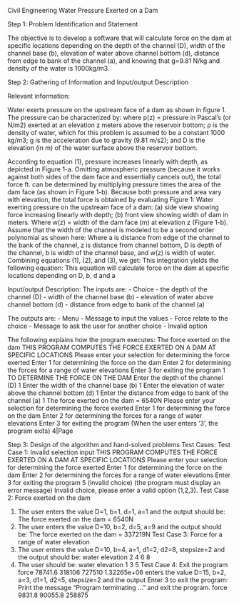 Civil Engineering Water Pressure Exerted on a Dam

Step 1: Problem Identification and Statement

The objective is to develop a software that will calculate force on the dam at specific locations depending on the depth of the channel (D), width of the channel base (b), elevation of water above channel bottom (d), distance from edge to bank of the channel (a), and knowing that g=9.81 N/kg and density of the water is 1000kg/m3.

Step 2: Gathering of Information and Input/output Description

Relevant information:

Water exerts pressure on the upstream face of a dam as shown in figure 1. The pressure can be characterized by:
where p(z) = pressure in Pascal’s (or N/m2) exerted at an elevation z meters above the reservoir bottom; ρ is the density of water, which for this problem is assumed to be a constant 1000 kg/m3; g is the acceleration due to gravity (9.81 m/s2); and D is the elevation (in m) of the water surface above the reservoir bottom.

According to equation (1), pressure increases linearly with depth, as depicted in Figure 1-a. Omitting atmospheric pressure (because it works against both sides of the dam face and essentially cancels out), the total force ft. can be determined by multiplying pressure times the area of the dam face (as shown in Figure 1-b). Because both pressure and area vary with elevation, the total force is obtained by evaluating
     Figure 1: Water exerting pressure on the upstream face of a dam: (a) side view showing force increasing linearly with depth; (b) front view showing width of dam in meters. Where w(z) = width of the dam face (m) at elevation z (Figure 1-b).
   Assume that the width of the channel is modeled to be a second order polynomial as shown here:
Where a is distance from edge of the channel to the bank of the channel, z is distance from channel bottom, D is depth of the channel, b is width of the channel base, and w(z) is width of water.
Combining equations (1), (2), and (3), we get:
This integration yields the following equation:
This equation will calculate force on the dam at specific locations depending on D, b, d and a

Input/output Description:
The inputs are:
     - Choice
     - the depth of the channel (D)
     - width of the channel base (b)
     - elevation of water above channel bottom (d)
     - distance from edge to bank of the channel (a)
     
The outputs are:
     - Menu
     - Message to input the values
     - Force relate to the choice
     - Message to ask the user for another choice
     - Invalid option
     
 
  
The following explains how the program executes:
The force exerted on the dam
           THIS PROGRAM COMPUTES THE FORCE EXERTED ON A DAM AT SPECIFIC LOCATIONS
     Please enter your selection for determining the force exerted
     Enter 1 for determining the force on the dam
     Enter 2 for determining the forces for a range of water elevations Enter 3 for exiting the program
     1
TO DETERMINE THE FORCE ON THE DAM
Enter the depth of the channel (D)
1
Enter the width of the channel base (b)
1
Enter the elevation of water above the channel bottom (d)
1
Enter the distance from edge to bank of the channel (a)
1
The force exerted on the dam = 6540N
Please enter your selection for determining the force exerted
Enter 1 for determining the force on the dam
Enter 2 for determining the forces for a range of water elevations Enter 3 for exiting the program
(When the user enters ‘3’, the program exits)
   4|Page
 
Step 3: Design of the algorithm and hand-solved problems Test Cases:
Test Case 1: Invalid selection input
THIS PROGRAM COMPUTES THE FORCE EXERTED ON A DAM AT SPECIFIC LOCATIONS
Please enter your selection for determining the force exerted
Enter 1 for determining the force on the dam
Enter 2 for determining the forces for a range of water elevations Enter 3 for exiting the program
5 (invalid choice)
(the program must display an error message)
Invalid choice, please enter a valid option (1,2,3).
Test Case 2: Force exerted on the dam
1. The user enters the value D=1, b=1, d=1, a=1 and the output should be: The force exerted on the dam = 6540N
2. The user enters the value D=10, b=2, d=5, a=9 and the output should be: The force exerted on the dam = 337219N
Test Case 3: Force for a range of water elevation
1. The user enters the value D=10, b=4, a=1, d1=2, d2=8, stepsize=2 and the output
        should be:
             water elevation
2 4 6 8
2. The user should be:
              water elevation
              1
              3
              5
Test Case 4: Exit the program
force
 78741.6
 318106
 727510
 1.32265e+06
enters the value D=15, b=2, a=3, d1=1, d2=5, stepsize=2 and the output
Enter 3 to exit the program:
Print the message “Program terminating ...” and exit the program.
force
9831.8
90055.8
258875
